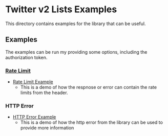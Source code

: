 # Twitter v2 Lists Examples
This directory contains examples for the library that can be useful.

## Examples
The examples can be run my providing some options, including the authorization token.

### [Rate Limit](https://developer.twitter.com/en/docs/twitter-api/rate-limits)

* [Rate Limit Example](./rate-limit/main.go)
    * This is a demo of how the respnose or error can contain the rate limits from the header.

### HTTP Error

* [HTTP Error Example](./http-error/main.go)
    * This is a demo of how the http error from the library can be used to provide more information